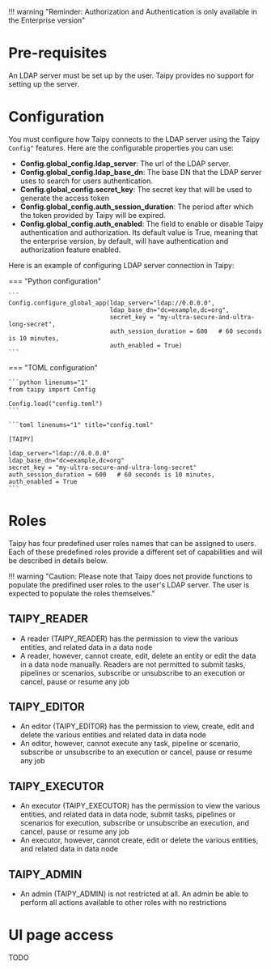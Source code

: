!!! warning "Reminder: Authorization and Authentication is only available in the Enterprise version"

# Pre-requisites

An LDAP server must be set up by the user. Taipy provides no support for setting up the server.

# Configuration

You must configure how Taipy connects to the LDAP server using the Taipy `Config^` features. Here are the configurable properties you can use:

- **Config.global_config.ldap_server**: The url of the LDAP server.
- **Config.global_config.ldap_base_dn**: The base DN that the LDAP server uses to search for users authentication.
- **Config.global_config.secret_key**: The secret key that will be used to generate the access token
- **Config.global_config.auth_session_duration**: The period after which the token provided by Taipy will be expired.
- **Config.global_config.auth_enabled**: The field to enable or disable Taipy authentication and authorization. Its default value is True, meaning that the enterprise version, by default, will have authentication and authorization feature enabled.

Here is an example of configuring LDAP server connection in Taipy:


=== "Python configuration"

    ```
    Config.configure_global_app(ldap_server="ldap://0.0.0.0",
                                ldap_base_dn="dc=example,dc=org",
                                secret_key = "my-ultra-secure-and-ultra-long-secret",
                                auth_session_duration = 600   # 60 seconds is 10 minutes,
                                auth_enabled = True)
    ```

=== "TOML configuration"

    ```python linenums="1"
    from taipy import Config

    Config.load("config.toml")
    ```

    ```toml linenums="1" title="config.toml"

    [TAIPY]

    ldap_server="ldap://0.0.0.0"
    ldap_base_dn="dc=example,dc=org"
    secret_key = "my-ultra-secure-and-ultra-long-secret"
    auth_session_duration = 600   # 60 seconds is 10 minutes,
    auth_enabled = True
    ```

# Roles

Taipy has four predefined user roles names that can be assigned to users. Each of these predefined roles provide a different set of capabilities and will be described in details below.

!!! warning "Caution: Please note that Taipy does not provide functions to populate the predifined user roles to the user's LDAP server. The user is expected to populate the roles themselves."

## TAIPY_READER

- A reader (TAIPY_READER) has the permission to view the various entities, and related data in a data node
- A reader, however, cannot create, edit, delete an entity or edit the data in a data node manually. Readers are not permitted to submit tasks, pipelines or scenarios, subscribe or unsubscribe to an execution or cancel, pause or resume any job

## TAIPY_EDITOR

- An editor (TAIPY_EDITOR) has the permission to view, create, edit and delete the various entities and related data in data node
- An editor, however, cannot execute any task, pipeline or scenario, subscribe or unsubscribe to an execution or cancel, pause or resume any job

## TAIPY_EXECUTOR

- An executor (TAIPY_EXECUTOR) has the permission to view the various entities, and related data in data node, submit tasks, pipelines or scenarios for execution, subscribe or unsubscribe an execution, and cancel, pause or resume any job
- An executor, however, cannot create, edit or delete the various entities, and related data in data node

## TAIPY_ADMIN

- An admin (TAIPY_ADMIN) is not restricted at all. An admin be able to perform all actions available to other roles with no restrictions


# UI page access

TODO

